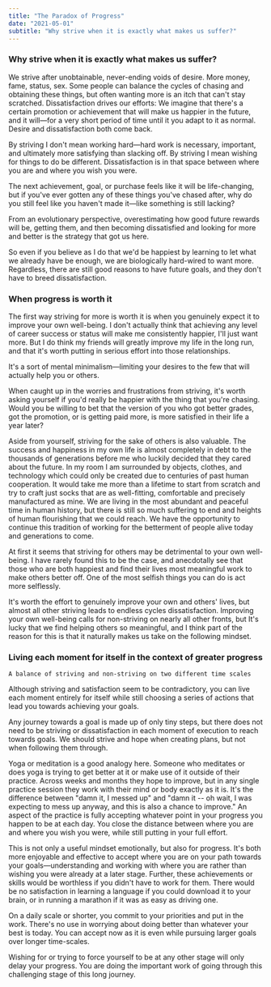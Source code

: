 ```yaml
---
title: "The Paradox of Progress"
date: "2021-05-01"
subtitle: "Why strive when it is exactly what makes us suffer?"
---
```


### Why strive when it is exactly what makes us suffer?

We strive after unobtainable, never-ending voids of desire. More money, fame, status, sex. Some people can balance the cycles of chasing and obtaining these things, but often wanting more is an itch that can't stay scratched. Dissatisfaction drives our efforts: We imagine that there's a certain promotion or achievement that will make us happier in the future, and it will—for a very short period of time until it you adapt to it as normal. Desire and dissatisfaction both come back. 

By striving I don't mean working hard—hard work is necessary, important, and ultimately more satisfying than slacking off. By striving I mean wishing for things to do be different. Dissatisfaction is in that space between where you are and where you wish you were. 

The next achievement, goal, or purchase feels like it will be life-changing, but if you've ever gotten any of these things you've chased after, why do you still feel like you haven't made it—like something is still lacking?

From an evolutionary perspective, overestimating how good future rewards will be, getting them, and then becoming dissatisfied and looking for more and better is the strategy that got us here.

So even if you believe as I do that we'd be happiest by learning to let what we already have be enough, we are biologically hard-wired to want more. Regardless, there are still good reasons to have future goals, and they don't have to breed dissatisfaction.

### When progress is worth it

The first way striving for more is worth it is when you genuinely expect it to improve your own well-being. I don't actually think that achieving any level of career success or status will make me consistently happier, I'll just want more. But I do think my friends will greatly improve my life in the long run, and that it's worth putting in serious effort into those relationships. 

It's a sort of mental minimalism—limiting your desires to the few that will actually help you or others.

When caught up in the worries and frustrations from striving, it's worth asking yourself if you'd really be happier with the thing that you're chasing. Would you be willing to bet that the version of you who got better grades, got the promotion, or is getting paid more, is more satisfied in their life a year later?

Aside from yourself, striving for the sake of others is also valuable. The success and happiness in my own life is almost completely in debt to the thousands of generations before me who luckily decided that they cared about the future. In my room I am surrounded by objects, clothes, and technology which could only be created due to centuries of past human cooperation. It would take me more than a lifetime to start from scratch and try to craft just socks that are as well-fitting, comfortable and precisely manufactured as mine. We are living in the most abundant and peaceful time in human history, but there is still so much suffering to end and heights of human flourishing that we could reach. We have the opportunity to continue this tradition of working for the betterment of people alive today and generations to come.

At first it seems that striving for others may be detrimental to your own well-being. I have rarely found this to be the case, and anecdotally see that those who are both happiest and find their lives most meaningful work to make others better off. One of the most selfish things you can do is act more selflessly. 

It's worth the effort to genuinely improve your own and others' lives, but almost all other striving leads to endless cycles dissatisfaction. Improving your own well-being calls for non-striving on nearly all other fronts, but It's lucky that we find helping others so meaningful, and I think part of the reason for this is that it naturally makes us take on the following mindset. 

### Living each moment for itself in the context of greater progress
	A balance of striving and non-striving on two different time scales

Although striving and satisfaction seem to be contradictory, you can live each moment entirely for itself while still choosing a series of actions that lead you towards achieving your goals. 

Any journey towards a goal is made up of only tiny steps, but there does not need to be striving or dissatisfaction in each moment of execution to reach towards goals. We should strive and hope when creating plans, but not when following them through.

Yoga or meditation is a good analogy here. Someone who meditates or does yoga is trying to get better at it or make use of it outside of their practice. Across weeks and months they hope to improve, but in any single practice session they work with their mind or body exactly as it is. It's the difference between "damn it, I messed up" and "damn it -- oh wait, I was expecting to mess up anyway, and this is also a chance to improve." An aspect of the practice is fully accepting whatever point in your progress you happen to be at each day. You close the distance between where you are and where you wish you were, while still putting in your full effort.

This is not only a useful mindset emotionally, but also for progress. It's both more enjoyable and effective to accept where you are on your path towards your goals—understanding and working with where you are rather than wishing you were already at a later stage. Further, these achievements or skills would be worthless if you didn't have to work for them. There would be no satisfaction in learning a language if you could download it to your brain, or in running a marathon if it was as easy as driving one.

On a daily scale or shorter, you commit to your priorities and put in the work. There's no use in worrying about doing better than whatever your best is today. You can accept now as it is even while pursuing larger goals over longer time-scales.

Wishing for or trying to force yourself to be at any other stage will only delay your progress. You are doing the important work of going through this challenging stage of this long journey. 